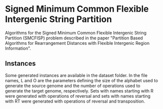 # Signed Minimum Common Flexible Intergenic String Partition

Algorithms for the Signed Minimum Common Flexible Intergenic String Partition (SMCFISP) problem described in the paper "Partition Based Algorithms for Rearrangement Distances with Flexible Intergenic Region Information".

## Instances

Some generated instances are available in the dataset folder. In the file names, L and O are the parameters defining the size of the alphabet used to generate the source genome and the number of operations used to generate the target genome, respectively. Sets with names starting with R were generated with operations of reversal and sets with names starting with RT were generated with operations of reversal and transposition.
